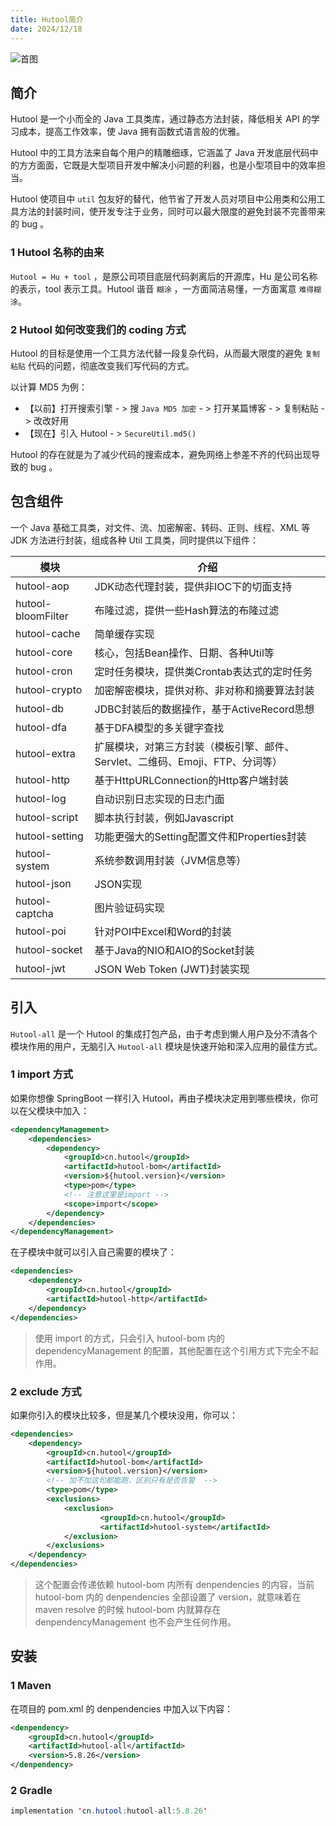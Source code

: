 ```yaml
---
title: Hutool简介
date: 2024/12/18
---
```


![首图](https://bizhi1.com/wp-content/uploads/2024/11/Snow_Mountains_Forest_River_Sunshine_Scenery_5K-Wallpaper_5120x2880.jpg)



## 简介

Hutool 是一个小而全的 Java 工具类库，通过静态方法封装，降低相关 API 的学习成本，提高工作效率，使 Java 拥有函数式语言般的优雅。

Hutool 中的工具方法来自每个用户的精雕细琢，它涵盖了 Java 开发底层代码中的方方面面，它既是大型项目开发中解决小问题的利器，也是小型项目中的效率担当。

Hutool 使项目中 `util` 包友好的替代，他节省了开发人员对项目中公用类和公用工具方法的封装时间，使开发专注于业务，同时可以最大限度的避免封装不完善带来的 bug 。



### 1 Hutool 名称的由来

`Hutool = Hu + tool` ，是原公司项目底层代码剥离后的开源库，Hu 是公司名称的表示，tool 表示工具。Hutool 谐音 `糊涂` ，一方面简洁易懂，一方面寓意 `难得糊涂`。



### 2 Hutool 如何改变我们的 coding 方式

Hutool 的目标是使用一个工具方法代替一段复杂代码，从而最大限度的避免 `复制粘贴` 代码的问题，彻底改变我们写代码的方式。

以计算 MD5 为例：

- 【以前】打开搜索引擎 - > 搜 `Java MD5 加密` - > 打开某篇博客 - > 复制粘贴 - > 改改好用
- 【现在】引入 Hutool - > `SecureUtil.md5()`

Hutool 的存在就是为了减少代码的搜索成本，避免网络上参差不齐的代码出现导致的 bug 。





## 包含组件

一个 Java 基础工具类，对文件、流、加密解密、转码、正则、线程、XML 等 JDK 方法进行封装，组成各种 Util 工具类，同时提供以下组件：

| 模块               | 介绍                                                         |
| ------------------ | ------------------------------------------------------------ |
| hutool-aop         | JDK动态代理封装，提供非IOC下的切面支持                       |
| hutool-bloomFilter | 布隆过滤，提供一些Hash算法的布隆过滤                         |
| hutool-cache       | 简单缓存实现                                                 |
| hutool-core        | 核心，包括Bean操作、日期、各种Util等                         |
| hutool-cron        | 定时任务模块，提供类Crontab表达式的定时任务                  |
| hutool-crypto      | 加密解密模块，提供对称、非对称和摘要算法封装                 |
| hutool-db          | JDBC封装后的数据操作，基于ActiveRecord思想                   |
| hutool-dfa         | 基于DFA模型的多关键字查找                                    |
| hutool-extra       | 扩展模块，对第三方封装（模板引擎、邮件、Servlet、二维码、Emoji、FTP、分词等） |
| hutool-http        | 基于HttpURLConnection的Http客户端封装                        |
| hutool-log         | 自动识别日志实现的日志门面                                   |
| hutool-script      | 脚本执行封装，例如Javascript                                 |
| hutool-setting     | 功能更强大的Setting配置文件和Properties封装                  |
| hutool-system      | 系统参数调用封装（JVM信息等）                                |
| hutool-json        | JSON实现                                                     |
| hutool-captcha     | 图片验证码实现                                               |
| hutool-poi         | 针对POI中Excel和Word的封装                                   |
| hutool-socket      | 基于Java的NIO和AIO的Socket封装                               |
| hutool-jwt         | JSON Web Token (JWT)封装实现                                 |





## 引入

`Hutool-all` 是一个 Hutool 的集成打包产品，由于考虑到懒人用户及分不清各个模块作用的用户，无脑引入 `Hutool-all` 模块是快速开始和深入应用的最佳方式。



### 1 import 方式

如果你想像 SpringBoot 一样引入 Hutool，再由子模块决定用到哪些模块，你可以在父模块中加入：

```xml
<dependencyManagement>
    <dependencies>
        <dependency>
            <groupId>cn.hutool</groupId>
            <artifactId>hutool-bom</artifactId>
            <version>${hutool.version}</version>
            <type>pom</type>
            <!-- 注意这里是import -->
            <scope>import</scope>
        </dependency>
    </dependencies>
</dependencyManagement>
```

在子模块中就可以引入自己需要的模块了：

```xml
<dependencies>
    <dependency>
        <groupId>cn.hutool</groupId>
        <artifactId>hutool-http</artifactId>
    </dependency>
</dependencies>
```

> 使用 import 的方式，只会引入 hutool-bom 内的 dependencyManagement 的配置，其他配置在这个引用方式下完全不起作用。



### 2 exclude 方式

如果你引入的模块比较多，但是某几个模块没用，你可以：

```xml
<dependencies>
    <dependency>
        <groupId>cn.hutool</groupId>
        <artifactId>hutool-bom</artifactId>
        <version>${hutool.version}</version>
        <!-- 加不加这句都能跑，区别只有是否告警  -->
        <type>pom</type>
        <exclusions>
            <exclusion>
                    <groupId>cn.hutool</groupId>
                    <artifactId>hutool-system</artifactId>
            </exclusion>
        </exclusions>
    </dependency>
</dependencies>
```

> 这个配置会传递依赖 hutool-bom 内所有 denpendencies 的内容，当前 hutool-bom 内的 denpendencies 全部设置了 version，就意味着在 maven resolve 的时候 hutool-bom 内就算存在 denpendencyManagement 也不会产生任何作用。





## 安装

### 1 Maven

在项目的 pom.xml 的 denpendencies 中加入以下内容：

```xml
<denpendency>
    <groupId>cn.hutool</groupId>
    <artifactId>hutool-all</artifactId>
    <version>5.8.26</version>
</denpendency>
```

### 2 Gradle

```java
implementation 'cn.hutool:hutool-all:5.8.26'
```
